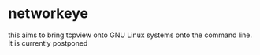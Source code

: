 # networkeye
this aims to bring tcpview onto GNU Linux systems onto the command line. It is currently postponed
